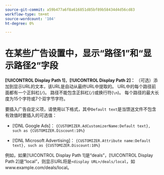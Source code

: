 ```yaml
---
source-git-commit: a59b477a6f8a616851d85bf89b58434d4d56cd83
workflow-type: tm+mt
source-wordcount: '104'
ht-degree: 0%

---
```

# 在某些广告设置中，显示“路径1”和“显示路径2”字段

**[!UICONTROL Display Path 1]**，**[!UICONTROL Display Path 2]：** （可选）添加到显示URL的文本，该URL是自动从最终URL中提取的。 URL中的每个路径前面都有一个正斜杠(`/`)。 路径不能包含正斜杠(`/`)或换行符(`\n`)。 每个路径的最大长度为15个字符或7个双字节字符。

要插入广告自定义项，请使用以下格式，其中`Default text`是当馈送文件不包含有效值时要插入的可选值：

* [!DNL Google Ads]： `{CUSTOMIZER.AdCustomizerName:Default text}, such as {CUSTOMIZER.Discount:10%}`

* [!DNL Microsoft Advertising]： `{CUSTOMIZER.Attribute name:Default text}, such as {CUSTOMIZER.Discount:10%}`

例如，如果[!UICONTROL Display Path 1]是“deals”，[!UICONTROL Display Path 2]是“local”，则显示URL将是`<display URL>/deals/local`，如www.example.com/deals/local。

